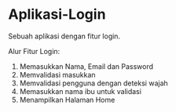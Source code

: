 # Aplikasi-Login
Sebuah aplikasi dengan fitur login.

Alur Fitur Login:
1. Memasukkan Nama, Email dan Password
2. Memvalidasi masukkan
3. Memvalidasi pengguna dengan deteksi wajah
4. Memasukkan nama ibu untuk validasi
5. Menampilkan Halaman Home
